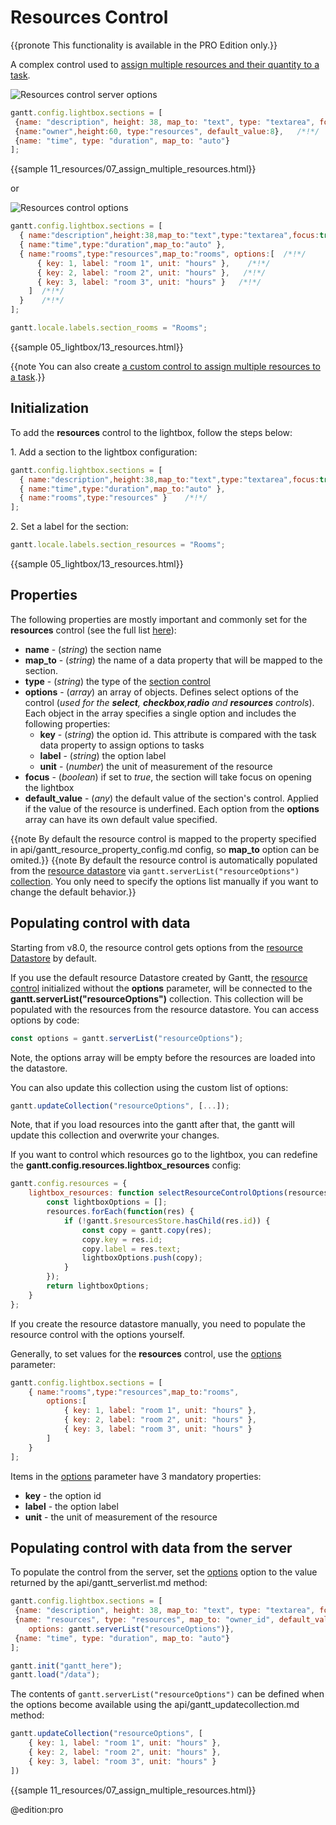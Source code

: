 Resources Control
===================

{{pronote This functionality is available in the PRO Edition only.}}

A complex control used to [assign multiple resources and their quantity to a task](desktop/resource_management.md#assigningresources).

![Resources control server options](desktop/resources_control.png)

~~~js
gantt.config.lightbox.sections = [
 {name: "description", height: 38, map_to: "text", type: "textarea", focus: true},
 {name:"owner",height:60, type:"resources", default_value:8},   /*!*/
 {name: "time", type: "duration", map_to: "auto"}
];
~~~

{{sample 	11_resources/07_assign_multiple_resources.html}}

or

![Resources control options](desktop/resources_control2.png)

~~~js
gantt.config.lightbox.sections = [
  { name:"description",height:38,map_to:"text",type:"textarea",focus:true },
  { name:"time",type:"duration",map_to:"auto" },
  { name:"rooms",type:"resources",map_to:"rooms", options:[  /*!*/
  	  { key: 1, label: "room 1", unit: "hours" },    /*!*/
	  { key: 2, label: "room 2", unit: "hours" },   /*!*/
	  { key: 3, label: "room 3", unit: "hours" }   /*!*/
    ]  /*!*/
  }	   /*!*/
];

gantt.locale.labels.section_rooms = "Rooms";
~~~

{{sample  05_lightbox/13_resources.html}}

{{note You can also create [a custom control to assign multiple resources to a task](desktop/custom_editor.md#customthirdpartyeditor).}}

Initialization
------------

To add the **resources** control to the lightbox, follow the steps below:

1\. Add a section to the lightbox configuration:

~~~js
gantt.config.lightbox.sections = [
  { name:"description",height:38,map_to:"text",type:"textarea",focus:true },
  { name:"time",type:"duration",map_to:"auto" },
  { name:"rooms",type:"resources" }	   /*!*/
];
~~~

2\. Set a label for the section:

~~~js
gantt.locale.labels.section_resources = "Rooms";
~~~

{{sample 05_lightbox/13_resources.html}}


Properties
-------------

The following properties are mostly important and commonly set for the **resources** control (see the full list [here](api/gantt_lightbox_config.md)):

- **name** - (*string*) the section name 
- **map_to** - (*string*) the name of a data property that will be mapped to the section. 
- **type** - (*string*) the type of the [section control](desktop/default_edit_form.md#lightboxcontrols)
- **options** - (*array*) an array of objects. Defines select options of the control (*used for the **select**, **checkbox**,**radio** and **resources**  controls*). 
Each object in the array specifies a single option and includes the following properties:
	- **key** - (*string*) the option id. This attribute is compared with the task data property to assign options to tasks
	- **label** - (*string*) the option label
    - **unit** - (*number*) the unit of measurement of the resource
- **focus** - (*boolean*) if set to *true*, the section will take focus on opening the lightbox
- **default_value** - (*any*) the default value of the section's control. Applied if the value of the resource is underfined. Each option from the **options** array can have its own default value specified.

{{note By default the resource control is mapped to the property specified in api/gantt_resource_property_config.md config, so **map_to** option can be omited.}}
{{note By default the resource control is automatically populated from the [resource datastore](desktop/resource_management.md#workingwiththeresourceviewpanel) via `gantt.serverList("resourceOptions")` [collection](api/gantt_serverlist.md). You only need to specify the options list manually if you want to change the default behavior.}}

Populating control with data
-------------------------------


Starting from v8.0, the resource control gets options from the [resource Datastore](desktop/resource_management.md#workingwiththeresourceviewpanel) by default.

If you use the default resource Datastore created by Gantt, the [resource control](desktop/resources.md) initialized without the **options** parameter, will be connected to the **gantt.serverList("resourceOptions")** collection. This collection will be populated with the resources from the resource datastore. You can access options by code:

~~~js
const options = gantt.serverList("resourceOptions");
~~~

Note, the options array will be empty before the resources are loaded into the datastore.

You can also update this collection using the custom list of options:

~~~js
gantt.updateCollection("resourceOptions", [...]);
~~~

Note, that if you load resources into the gantt after that, the gantt will update this collection and overwrite your changes.

If you want to control which resources go to the lightbox, you can redefine the **gantt.config.resources.lightbox_resources** config:

~~~js
gantt.config.resources = {
    lightbox_resources: function selectResourceControlOptions(resources){
      	const lightboxOptions = [];
      	resources.forEach(function(res) {
         	if (!gantt.$resourcesStore.hasChild(res.id)) {
            	const copy = gantt.copy(res);
            	copy.key = res.id;
            	copy.label = res.text;
            	lightboxOptions.push(copy);
         	}
      	});
      	return lightboxOptions;
   	}
};
~~~

If you create the resource datastore manually, you need to populate the resource control with the options yourself.

Generally, to set values for the **resources** control, use the [options](api/gantt_lightbox_config.md) parameter:

~~~js
gantt.config.lightbox.sections = [
	{ name:"rooms",type:"resources",map_to:"rooms",
		options:[
			{ key: 1, label: "room 1", unit: "hours" },
			{ key: 2, label: "room 2", unit: "hours" },
			{ key: 3, label: "room 3", unit: "hours" }
		]
	}
];
~~~

Items in the [options](api/gantt_lightbox_config.md) parameter have 3 mandatory properties:

- **key** - the option id
- **label** - the option label
- **unit** - the unit of measurement of the resource


Populating control with data from the server
---------------------------------------------

To populate the control from the server, set the [options](api/gantt_lightbox_config.md) option to the value returned by the api/gantt_serverlist.md method:

~~~js
gantt.config.lightbox.sections = [
 {name: "description", height: 38, map_to: "text", type: "textarea", focus: true},
 {name: "resources", type: "resources", map_to: "owner_id", default_value:8,
 	options: gantt.serverList("resourceOptions")},
 {name: "time", type: "duration", map_to: "auto"}
];

gantt.init("gantt_here");
gantt.load("/data");
~~~


The contents of `gantt.serverList("resourceOptions")` can be defined when the options become available using the api/gantt_updatecollection.md method:

~~~js
gantt.updateCollection("resourceOptions", [
	{ key: 1, label: "room 1", unit: "hours" },
	{ key: 2, label: "room 2", unit: "hours" },
	{ key: 3, label: "room 3", unit: "hours" }
])
~~~


{{sample 11_resources/07_assign_multiple_resources.html}}

@edition:pro